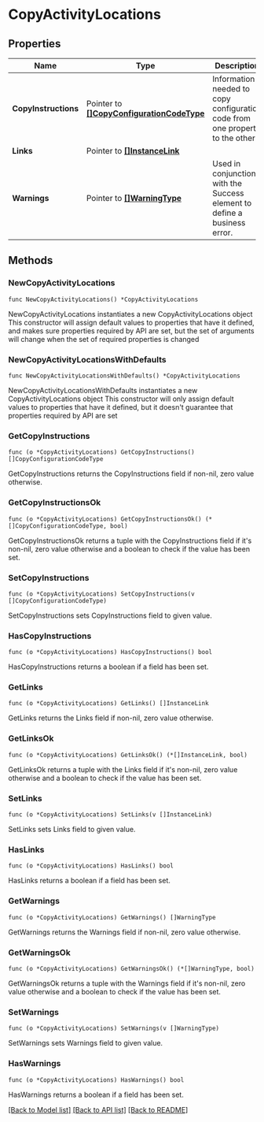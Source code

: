 # CopyActivityLocations

## Properties

Name | Type | Description | Notes
------------ | ------------- | ------------- | -------------
**CopyInstructions** | Pointer to [**[]CopyConfigurationCodeType**](CopyConfigurationCodeType.md) | Information needed to copy configuration code from one property to the other. | [optional] 
**Links** | Pointer to [**[]InstanceLink**](InstanceLink.md) |  | [optional] 
**Warnings** | Pointer to [**[]WarningType**](WarningType.md) | Used in conjunction with the Success element to define a business error. | [optional] 

## Methods

### NewCopyActivityLocations

`func NewCopyActivityLocations() *CopyActivityLocations`

NewCopyActivityLocations instantiates a new CopyActivityLocations object
This constructor will assign default values to properties that have it defined,
and makes sure properties required by API are set, but the set of arguments
will change when the set of required properties is changed

### NewCopyActivityLocationsWithDefaults

`func NewCopyActivityLocationsWithDefaults() *CopyActivityLocations`

NewCopyActivityLocationsWithDefaults instantiates a new CopyActivityLocations object
This constructor will only assign default values to properties that have it defined,
but it doesn't guarantee that properties required by API are set

### GetCopyInstructions

`func (o *CopyActivityLocations) GetCopyInstructions() []CopyConfigurationCodeType`

GetCopyInstructions returns the CopyInstructions field if non-nil, zero value otherwise.

### GetCopyInstructionsOk

`func (o *CopyActivityLocations) GetCopyInstructionsOk() (*[]CopyConfigurationCodeType, bool)`

GetCopyInstructionsOk returns a tuple with the CopyInstructions field if it's non-nil, zero value otherwise
and a boolean to check if the value has been set.

### SetCopyInstructions

`func (o *CopyActivityLocations) SetCopyInstructions(v []CopyConfigurationCodeType)`

SetCopyInstructions sets CopyInstructions field to given value.

### HasCopyInstructions

`func (o *CopyActivityLocations) HasCopyInstructions() bool`

HasCopyInstructions returns a boolean if a field has been set.

### GetLinks

`func (o *CopyActivityLocations) GetLinks() []InstanceLink`

GetLinks returns the Links field if non-nil, zero value otherwise.

### GetLinksOk

`func (o *CopyActivityLocations) GetLinksOk() (*[]InstanceLink, bool)`

GetLinksOk returns a tuple with the Links field if it's non-nil, zero value otherwise
and a boolean to check if the value has been set.

### SetLinks

`func (o *CopyActivityLocations) SetLinks(v []InstanceLink)`

SetLinks sets Links field to given value.

### HasLinks

`func (o *CopyActivityLocations) HasLinks() bool`

HasLinks returns a boolean if a field has been set.

### GetWarnings

`func (o *CopyActivityLocations) GetWarnings() []WarningType`

GetWarnings returns the Warnings field if non-nil, zero value otherwise.

### GetWarningsOk

`func (o *CopyActivityLocations) GetWarningsOk() (*[]WarningType, bool)`

GetWarningsOk returns a tuple with the Warnings field if it's non-nil, zero value otherwise
and a boolean to check if the value has been set.

### SetWarnings

`func (o *CopyActivityLocations) SetWarnings(v []WarningType)`

SetWarnings sets Warnings field to given value.

### HasWarnings

`func (o *CopyActivityLocations) HasWarnings() bool`

HasWarnings returns a boolean if a field has been set.


[[Back to Model list]](../README.md#documentation-for-models) [[Back to API list]](../README.md#documentation-for-api-endpoints) [[Back to README]](../README.md)



